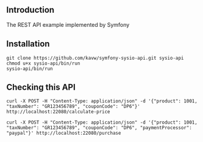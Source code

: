 ## Introduction

The REST API example implemented by Symfony

## Installation

```
git clone https://github.com/kavw/symfony-sysio-api.git sysio-api
chmod u+x sysio-api/bin/run
sysio-api/bin/run
```


## Checking this API

```
curl -X POST -H "Content-Type: application/json" -d '{"product": 1001, "taxNumber": "GR123456789", "couponCode": "DP6"}' http://localhost:22080/calculate-price
```
```
curl -X POST -H "Content-Type: application/json" -d '{"product": 1001, "taxNumber": "GR123456789", "couponCode": "DP6", "paymentProcessor": "paypal"}' http://localhost:22080/purchase
```
